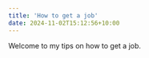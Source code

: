 ```yaml
---
title: 'How to get a job'
date: 2024-11-02T15:12:56+10:00
---
```


Welcome to my tips on how to get a job.